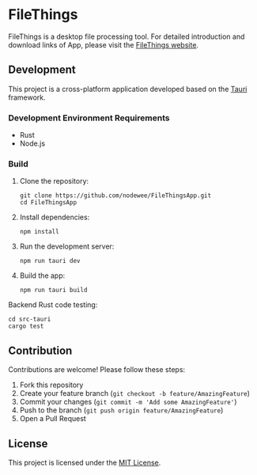 # FileThings

FileThings is a desktop file processing tool. For detailed introduction and download links of App, please visit the [FileThings website](https://filethings.net).

## Development

This project is a cross-platform application developed based on the [Tauri](https://tauri.app) framework.

### Development Environment Requirements

- Rust
- Node.js

### Build

1. Clone the repository:
   ```
   git clone https://github.com/nodewee/FileThingsApp.git
   cd FileThingsApp
   ```

2. Install dependencies:
   ```
   npm install
   ```

3. Run the development server:
   ```
   npm run tauri dev
   ```

4. Build the app:
   ```
   npm run tauri build
   ```

Backend Rust code testing:
```
cd src-tauri
cargo test
```

## Contribution

Contributions are welcome! Please follow these steps:

1. Fork this repository
2. Create your feature branch (`git checkout -b feature/AmazingFeature`)
3. Commit your changes (`git commit -m 'Add some AmazingFeature'`)
4. Push to the branch (`git push origin feature/AmazingFeature`)
5. Open a Pull Request

## License

This project is licensed under the [MIT License](LICENSE).
